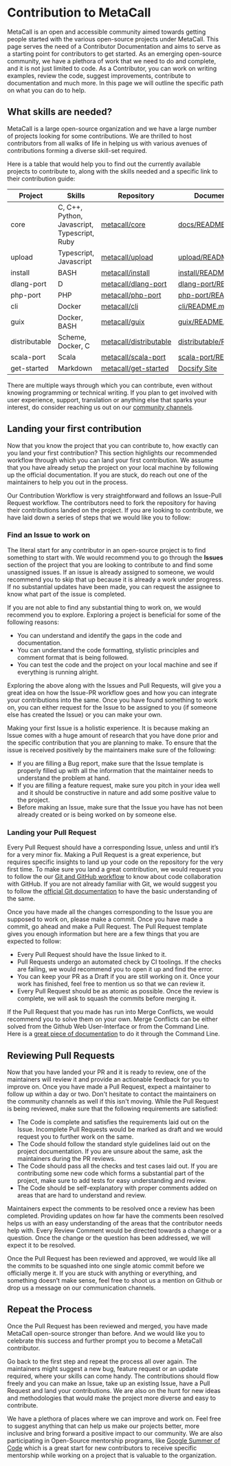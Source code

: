 # Contribution to MetaCall

MetaCall is an open and accessible community aimed towards getting people started with the various open-source projects under MetaCall. This page serves the need of a Contributor Documentation and aims to serve as a starting point for contributors to get started. As an emerging open-source community, we have a plethora of work that we need to do and complete, and it is not just limited to code. As a Contributor, you can work on writing examples, review the code, suggest improvements, contribute to documentation and much more. In this page we will outline the specific path on what you can do to help.

## What skills are needed?

MetaCall is a large open-source organization and we have a large number of projects looking for some contributions. We are thrilled to host contributors from all walks of life in helping us with various avenues of contributions forming a diverse skill-set required.

Here is a table that would help you to find out the currently available projects to contribute to, along with the skills needed and a specific link to their contribution guide:

| Project       | Skills                                       | Repository                                                          | Documentation                                                                              |
| ------------- | -------------------------------------------- | ------------------------------------------------------------------- | ------------------------------------------------------------------------------------------ |
| core          | C, C++, Python, Javascript, Typescript, Ruby | [metacall/core](https://github.com/metacall/core)                   | [docs/README.md](https://github.com/metacall/core/blob/develop/docs/README.md)             |
| upload        | Typescript, Javascript                       | [metacall/upload](https://github.com/metacall/upload)               | [upload/README.md](https://github.com/metacall/upload/blob/master/README.md)               |
| install       | BASH                                         | [metacall/install](https://github.com/metacall/install)             | [install/README.md](https://github.com/metacall/install/blob/master/README.md)             |
| dlang-port    | D                                            | [metacall/dlang-port](https://github.com/metacall/dlang-port)       | [dlang-port/README.md](https://github.com/metacall/dlang-port/blob/master/README.md)       |
| php-port      | PHP                                          | [metacall/php-port](https://github.com/metacall/php-port)           | [php-port/README.md](https://github.com/metacall/php-port/blob/master/README.md)           |
| cli           | Docker                                       | [metacall/cli](https://github.com/metacall/cli)                     | [cli/README.md](https://github.com/metacall/cli/blob/master/README.md)                     |
| guix          | Docker, BASH                                 | [metacall/guix](https://github.com/metacall/guix)                   | [guix/README.md](https://github.com/metacall/guix/blob/master/README.md)                   |
| distributable | Scheme, Docker, C                            | [metacall/distributable](https://github.com/metacall/distributable) | [distributable/README.md](https://github.com/metacall/distributable/blob/master/README.md) |
| scala-port    | Scala                                        | [metacall/scala-port](https://github.com/metacall/scala-port)       | [scala-port/README.md](https://github.com/metacall/scala-port/blob/master/README.md)       |
| get-started   | Markdown                                     | [metacall/get-started](https://github.com/metacall/get-started)     | [Docsify Site](https://metacall.github.io/get-started/#/)                                  |

There are multiple ways through which you can contribute, even without knowing programming or technical writing. If you plan to get involved with user experience, support, translation or anything else that sparks your interest, do consider reaching us out on our [community channels](/?id=community).

## Landing your first contribution

Now that you know the project that you can contribute to, how exactly can you land your first contribution? This section highlights our recommended workflow through which you can land your first contribution. We assume that you have already setup the project on your local machine by following up the official documentation. If you are stuck, do reach out one of the maintainers to help you out in the process.

Our Contribution Workflow is very straightforward and follows an Issue-Pull Request workflow. The contributors need to fork the repository for having their contributions landed on the project. If you are looking to contribute, we have laid down a series of steps that we would like you to follow:

### Find an Issue to work on

The literal start for any contributor in an open-source project is to find something to start with. We would recommend you to go through the **Issues** section of the project that you are looking to contribute to and find some unassigned issues. If an issue is already assigned to someone, we would recommend you to skip that up because it is already a work under progress. If no substantial updates have been made, you can request the assignee to know what part of the issue is completed.

If you are not able to find any substantial thing to work on, we would recommend you to explore. Exploring a project is beneficial for some of the following reasons:

- You can understand and identify the gaps in the code and documentation.
- You can understand the code formatting, stylistic principles and comment format that is being followed.
- You can test the code and the project on your local machine and see if everything is running alright.

Exploring the above along with the Issues and Pull Requests, will give you a great idea on how the Issue-PR workflow goes and how you can integrate your contributions into the same. Once you have found something to work on, you can either request for the Issue to be assigned to you (if someone else has created the Issue) or you can make your own.

Making your first Issue is a holistic experience. It is because making an Issue comes with a huge amount of research that you have done prior and the specific contribution that you are planning to make. To ensure that the issue is received positively by the maintainers make sure of the following:

- If you are filling a Bug report, make sure that the Issue template is properly filled up with all the information that the maintainer needs to understand the problem at hand.
- If you are filling a feature request, make sure you pitch in your idea well and it should be constructive in nature and add some positive value to the project.
- Before making an Issue, make sure that the Issue you have has not been already created or is being worked on by someone else.

### Landing your Pull Request

Every Pull Request should have a corresponding Issue, unless and until it’s for a very minor fix. Making a Pull Request is a great experience, but requires specific insights to land up your code on the repository for the very first time. To make sure you land a great contribution, we would request you to follow the our [Git and GitHub workflow](./Git-GitHub-Workflow.md) to know about code collaboration with GitHub. If you are not already familiar with Git, we would suggest you to follow the [official Git documentation](https://git-scm.com/doc) to have the basic understanding of the same.

Once you have made all the changes corresponding to the Issue you are supposed to work on, please make a commit. Once you have made a commit, go ahead and make a Pull Request. The Pull Request template gives you enough information but here are a few things that you are expected to follow:

- Every Pull Request should have the Issue linked to it.
- Pull Requests undergo an automated check by CI toolings. If the checks are failing, we would recommend you to open it up and find the error.
- You can keep your PR as a Draft if you are still working on it. Once your work has finished, feel free to mention us so that we can review it.
- Every Pull Request should be as atomic as possible. Once the review is complete, we will ask to squash the commits before merging it.

If the Pull Request that you made has run into Merge Conflicts, we would recommend you to solve them on your own. Merge Conflicts can be either solved from the Github Web User-Interface or from the Command Line. Here is a [great piece of documentation](https://docs.github.com/en/github/collaborating-with-issues-and-pull-requests/resolving-a-merge-conflict-using-the-command-line) to do it through the Command Line.

## Reviewing Pull Requests

Now that you have landed your PR and it is ready to review, one of the maintainers will review it and provide an actionable feedback for you to improve on. Once you have made a Pull Request, expect a maintainer to follow up within a day or two. Don't hesitate to contact the maintainers on the community channels as well if this isn't moving. While the Pull Request is being reviewed, make sure that the following requirements are satisfied:

- The Code is complete and satisfies the requirements laid out on the Issue. Incomplete Pull Requests would be marked as draft and we would request you to further work on the same.
- The Code should follow the standard style guidelines laid out on the project documentation. If you are unsure about the same, ask the maintainers during the PR reviews.
- The Code should pass all the checks and test cases laid out. If you are contributing some new code which forms a substantial part of the project, make sure to add tests for easy understanding and review.
- The Code should be self-explanatory with proper comments added on areas that are hard to understand and review.

Maintainers expect the comments to be resolved once a review has been completed. Providing updates on how far have the comments been resolved helps us with an easy understanding of the areas that the contributor needs help with. Every Review Comment would be directed towards a change or a question. Once the change or the question has been addressed, we will expect it to be resolved.

Once the Pull Request has been reviewed and approved, we would like all the commits to be squashed into one single atomic commit before we officially merge it. If you are stuck with anything or everything, and something doesn’t make sense, feel free to shoot us a mention on Github or drop us a message on our communication channels.

## Repeat the Process

Once the Pull Request has been reviewed and merged, you have made MetaCall open-source stronger than before. And we would like you to celebrate this success and further prompt you to become a MetaCall contributor.

Go back to the first step and repeat the process all over again. The maintainers might suggest a new bug, feature request or an update required, where your skills can come handy. The contributions should flow freely and you can make an Issue, take up an existing Issue, have a Pull Request and land your contributions. We are also on the hunt for new ideas and methodologies that would make the project more diverse and easy to contribute.

We have a plethora of places where we can improve and work on. Feel free to suggest anything that can help us make our projects better, more inclusive and bring forward a positive impact to our community. We are also participating in Open-Source mentorship programs, like [Google Summer of Code](https://summerofcode.withgoogle.com/organizations/5830976665550848/) which is a great start for new contributors to receive specific mentorship while working on a project that is valuable to the organization.
